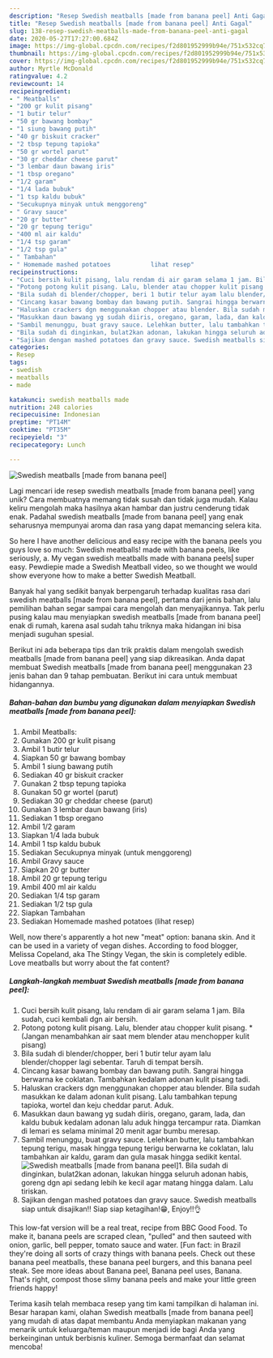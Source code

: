 ```yaml
---
description: "Resep Swedish meatballs [made from banana peel] Anti Gagal"
title: "Resep Swedish meatballs [made from banana peel] Anti Gagal"
slug: 138-resep-swedish-meatballs-made-from-banana-peel-anti-gagal
date: 2020-05-27T17:27:00.684Z
image: https://img-global.cpcdn.com/recipes/f2d801952999b94e/751x532cq70/swedish-meatballs-made-from-banana-peel-foto-resep-utama.jpg
thumbnail: https://img-global.cpcdn.com/recipes/f2d801952999b94e/751x532cq70/swedish-meatballs-made-from-banana-peel-foto-resep-utama.jpg
cover: https://img-global.cpcdn.com/recipes/f2d801952999b94e/751x532cq70/swedish-meatballs-made-from-banana-peel-foto-resep-utama.jpg
author: Myrtle McDonald
ratingvalue: 4.2
reviewcount: 14
recipeingredient:
- " Meatballs"
- "200 gr kulit pisang"
- "1 butir telur"
- "50 gr bawang bombay"
- "1 siung bawang putih"
- "40 gr biskuit cracker"
- "2 tbsp tepung tapioka"
- "50 gr wortel parut"
- "30 gr cheddar cheese parut"
- "3 lembar daun bawang iris"
- "1 tbsp oregano"
- "1/2 garam"
- "1/4 lada bubuk"
- "1 tsp kaldu bubuk"
- "Secukupnya minyak untuk menggoreng"
- " Gravy sauce"
- "20 gr butter"
- "20 gr tepung terigu"
- "400 ml air kaldu"
- "1/4 tsp garam"
- "1/2 tsp gula"
- " Tambahan"
- " Homemade mashed potatoes           lihat resep"
recipeinstructions:
- "Cuci bersih kulit pisang, lalu rendam di air garam selama 1 jam. Bila sudah, cuci kembali dgn air bersih."
- "Potong potong kulit pisang. Lalu, blender atau chopper kulit pisang. *(Jangan menambahkan air saat mem blender atau menchopper kulit pisang)"
- "Bila sudah di blender/chopper, beri 1 butir telur ayam lalu blender/chopper lagi sebentar. Taruh di tempat bersih."
- "Cincang kasar bawang bombay dan bawang putih. Sangrai hingga berwarna ke coklatan. Tambahkan kedalam adonan kulit pisang tadi."
- "Haluskan crackers dgn menggunakan chopper atau blender. Bila sudah masukkan ke dalam adonan kulit pisang. Lalu tambahkan tepung tapioka, wortel dan keju cheddar parut. Aduk."
- "Masukkan daun bawang yg sudah diiris, oregano, garam, lada, dan kaldu bubuk kedalam adonan lalu aduk hingga tercampur rata. Diamkan di lemari es selama minimal 20 menit agar bumbu meresap."
- "Sambil menunggu, buat gravy sauce. Lelehkan butter, lalu tambahkan tepung terigu, masak hingga tepung terigu berwarna ke coklatan, lalu tambahkan air kaldu, garam dan gula masak hingga sedikit kental."
- "Bila sudah di dinginkan, bulat2kan adonan, lakukan hingga seluruh adonan habis, goreng dgn api sedang lebih ke kecil agar matang hingga dalam. Lalu tiriskan."
- "Sajikan dengan mashed potatoes dan gravy sauce. Swedish meatballs siap untuk disajikan!! Siap siap ketagihan!😁, Enjoy!!👌"
categories:
- Resep
tags:
- swedish
- meatballs
- made

katakunci: swedish meatballs made 
nutrition: 248 calories
recipecuisine: Indonesian
preptime: "PT14M"
cooktime: "PT35M"
recipeyield: "3"
recipecategory: Lunch

---
```



![Swedish meatballs [made from banana peel]](https://img-global.cpcdn.com/recipes/f2d801952999b94e/751x532cq70/swedish-meatballs-made-from-banana-peel-foto-resep-utama.jpg)

Lagi mencari ide resep swedish meatballs [made from banana peel] yang unik? Cara membuatnya memang tidak susah dan tidak juga mudah. Kalau keliru mengolah maka hasilnya akan hambar dan justru cenderung tidak enak. Padahal swedish meatballs [made from banana peel] yang enak seharusnya mempunyai aroma dan rasa yang dapat memancing selera kita.

So here I have another delicious and easy recipe with the banana peels you guys love so much: Swedish meatballs! made with banana peels, like seriously, a. My vegan swedish meatballs made with banana peels⎜super easy. Pewdiepie made a Swedish Meatball video, so we thought we would show everyone how to make a better Swedish Meatball.

Banyak hal yang sedikit banyak berpengaruh terhadap kualitas rasa dari swedish meatballs [made from banana peel], pertama dari jenis bahan, lalu pemilihan bahan segar sampai cara mengolah dan menyajikannya. Tak perlu pusing kalau mau menyiapkan swedish meatballs [made from banana peel] enak di rumah, karena asal sudah tahu triknya maka hidangan ini bisa menjadi suguhan spesial.


Berikut ini ada beberapa tips dan trik praktis dalam mengolah swedish meatballs [made from banana peel] yang siap dikreasikan. Anda dapat membuat Swedish meatballs [made from banana peel] menggunakan 23 jenis bahan dan 9 tahap pembuatan. Berikut ini cara untuk membuat hidangannya.

<!--inarticleads1-->

##### Bahan-bahan dan bumbu yang digunakan dalam menyiapkan Swedish meatballs [made from banana peel]:

1. Ambil  Meatballs:
1. Gunakan 200 gr kulit pisang
1. Ambil 1 butir telur
1. Siapkan 50 gr bawang bombay
1. Ambil 1 siung bawang putih
1. Sediakan 40 gr biskuit cracker
1. Gunakan 2 tbsp tepung tapioka
1. Gunakan 50 gr wortel (parut)
1. Sediakan 30 gr cheddar cheese (parut)
1. Gunakan 3 lembar daun bawang (iris)
1. Sediakan 1 tbsp oregano
1. Ambil 1/2 garam
1. Siapkan 1/4 lada bubuk
1. Ambil 1 tsp kaldu bubuk
1. Sediakan Secukupnya minyak (untuk menggoreng)
1. Ambil  Gravy sauce
1. Siapkan 20 gr butter
1. Ambil 20 gr tepung terigu
1. Ambil 400 ml air kaldu
1. Sediakan 1/4 tsp garam
1. Sediakan 1/2 tsp gula
1. Siapkan  Tambahan
1. Sediakan  Homemade mashed potatoes           (lihat resep)


Well, now there&#39;s apparently a hot new &#34;meat&#34; option: banana skin. And it can be used in a variety of vegan dishes. According to food blogger, Melissa Copeland, aka The Stingy Vegan, the skin is completely edible. Love meatballs but worry about the fat content? 

<!--inarticleads2-->

##### Langkah-langkah membuat Swedish meatballs [made from banana peel]:

1. Cuci bersih kulit pisang, lalu rendam di air garam selama 1 jam. Bila sudah, cuci kembali dgn air bersih.
1. Potong potong kulit pisang. Lalu, blender atau chopper kulit pisang. *(Jangan menambahkan air saat mem blender atau menchopper kulit pisang)
1. Bila sudah di blender/chopper, beri 1 butir telur ayam lalu blender/chopper lagi sebentar. Taruh di tempat bersih.
1. Cincang kasar bawang bombay dan bawang putih. Sangrai hingga berwarna ke coklatan. Tambahkan kedalam adonan kulit pisang tadi.
1. Haluskan crackers dgn menggunakan chopper atau blender. Bila sudah masukkan ke dalam adonan kulit pisang. Lalu tambahkan tepung tapioka, wortel dan keju cheddar parut. Aduk.
1. Masukkan daun bawang yg sudah diiris, oregano, garam, lada, dan kaldu bubuk kedalam adonan lalu aduk hingga tercampur rata. Diamkan di lemari es selama minimal 20 menit agar bumbu meresap.
1. Sambil menunggu, buat gravy sauce. Lelehkan butter, lalu tambahkan tepung terigu, masak hingga tepung terigu berwarna ke coklatan, lalu tambahkan air kaldu, garam dan gula masak hingga sedikit kental.
<img src="//assets-global.cpcdn.com/assets/icons/button_play-2c75c40dde080a61004c1f40b05d8f140eaff45d7e9e6481dc71c63d2e7c4909.png" alt="Swedish meatballs [made from banana peel]">1. Bila sudah di dinginkan, bulat2kan adonan, lakukan hingga seluruh adonan habis, goreng dgn api sedang lebih ke kecil agar matang hingga dalam. Lalu tiriskan.
1. Sajikan dengan mashed potatoes dan gravy sauce. Swedish meatballs siap untuk disajikan!! Siap siap ketagihan!😁, Enjoy!!👌


This low-fat version will be a real treat, recipe from BBC Good Food. To make it, banana peels are scraped clean, &#34;pulled&#34; and then sauteed with onion, garlic, bell pepper, tomato sauce and water. [Fun fact: in Brazil they&#39;re doing all sorts of crazy things with banana peels. Check out these banana peel meatballs, these banana peel burgers, and this banana peel steak. See more ideas about Banana peel, Banana peel uses, Banana. That&#39;s right, compost those slimy banana peels and make your little green friends happy! 

Terima kasih telah membaca resep yang tim kami tampilkan di halaman ini. Besar harapan kami, olahan Swedish meatballs [made from banana peel] yang mudah di atas dapat membantu Anda menyiapkan makanan yang menarik untuk keluarga/teman maupun menjadi ide bagi Anda yang berkeinginan untuk berbisnis kuliner. Semoga bermanfaat dan selamat mencoba!

